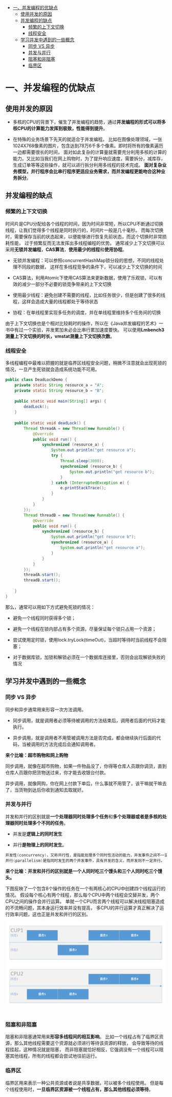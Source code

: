 <!-- GFM-TOC -->
* [一、并发编程的优缺点](#一、并发编程的优缺点)
    * [使用并发的原因](#使用并发的原因)
    * [并发编程的缺点](#并发编程的缺点)
        * [频繁的上下文切换](#频繁的上下文切换)
        * [线程安全](#线程安全)
    * [学习并发中遇到的一些概念](#学习并发中遇到的一些概念)
        * [同步 VS 异步](#同步-VS-异步)
        * [并发与并行](#并发与并行)
        * [阻塞和非阻塞](#阻塞和非阻塞)
        * [临界区](#临界区)
<!-- GFM-TOC -->
# 一、并发编程的优缺点
## 使用并发的原因
- 多核的CPU的背景下，催生了并发编程的趋势，通过**并发编程的形式可以将多核CPU的计算能力发挥到极致，性能得到提升**。

- 在特殊的业务场景下先天的就适合于并发编程。
比如在图像处理领域，一张1024X768像素的图片，包含达到78万6千多个像素。即时将所有的像素遍历一边都需要很长的时间，
面对如此复杂的计算量就需要充分利用多核的计算的能力。又比如当我们在网上购物时，为了提升响应速度，需要拆分，减库存，
生成订单等等这些操作，就可以进行拆分利用多线程的技术完成。
**面对复杂业务模型，并行程序会比串行程序更适应业务需求，而并发编程更能吻合这种业务拆分**。

##  并发编程的缺点
### 频繁的上下文切换
时间片是CPU分配给各个线程的时间，因为时间非常短，所以CPU不断通过切换线程，让我们觉得多个线程是同时执行的，时间片一般是几十毫秒。
而每次切换时，需要保存当前的状态起来，以便能够进行恢复先前状态，而这个切换时非常损耗性能，
过于频繁反而无法发挥出多线程编程的优势。
通常减少上下文切换可以采用**无锁并发编程**，**CAS算法**，**使用最少的线程**和**使用协程**。

- 无锁并发编程：可以参照concurrentHashMap锁分段的思想，不同的线程处理不同段的数据，
这样在多线程竞争的条件下，可以减少上下文切换的时间

- CAS算法，利用Atomic下使用CAS算法来更新数据，使用了乐观锁，可以有效的减少一部分不必要的锁竞争带来的上下文切换

- 使用最少线程：避免创建不需要的线程，比如任务很少，但是创建了很多的线程，这样会造成大量的线程都处于等待状态

- 协程：在单线程里实现多任务的调度，并在单线程里维持多个任务间的切换

由于上下文切换也是个相对比较耗时的操作，所以在《Java并发编程的艺术》一书中有过一个实验，并发累加未必会比串行累加速度要快。
可以使用**Lmbench3测量上下文切换的时长，vmstat测量上下文切换次数**。

###  线程安全
多线程编程中最难以把握的就是临界区线程安全问题，稍微不注意就会出现死锁的情况，一旦产生死锁就会造成系统功能不可用。

```java
public class DeadLockDemo {
    private static String resource_a = "A";
    private static String resource_b = "B";

    public static void main(String[] args) {
        deadLock();
    }

    public static void deadLock() {
        Thread threadA = new Thread(new Runnable() {
            @Override
            public void run() {
                synchronized (resource_a) {
                    System.out.println("get resource a");
                    try {
                        Thread.sleep(3000);
                        synchronized (resource_b) {
                            System.out.println("get resource b");
                        }
                    } catch (InterruptedException e) {
                        e.printStackTrace();
                    }
                }
            }
        });
        Thread threadB = new Thread(new Runnable() {
            @Override
            public void run() {
                synchronized (resource_b) {
                    System.out.println("get resource b");
                    synchronized (resource_a) {
                        System.out.println("get resource a");
                    }
                }
            }
        });
        threadA.start();
        threadB.start();

    }
}
```
那么，通常可以用如下方式避免死锁的情况：

- 避免一个线程同时获得多个锁；

- 避免一个线程在锁内部占有多个资源，尽量保证每个锁只占用一个资源；

- 尝试使用定时锁，使用lock.tryLock(timeOut)，当超时等待时当前线程不会阻塞；

- 对于数据库锁，加锁和解锁必须在一个数据库连接里，否则会出现解锁失败的情况

## 学习并发中遇到的一些概念
### 同步 VS 异步
同步和异步通常用来形容一次方法调用。

- 同步调用，就是调用者必须等待被调用的方法结束后，调用者后面的代码才能执行。

- 异步调用，就是调用者不用管被调用方法是否完成，都会继续执行后面的代码，当被调用的方法完成后会通知调用者。

**来个比喻：超市购物和网上购物**

同步调用，就像在超市购物，如果一件物品没了，你得等仓库人员跟你调货，直到仓库人员跟你把货物送过来，你才能去收银台付款。

异步调用，就像网购，你在网上付款下单后，什么事就不用管了，该干嘛就干嘛去了，当货物到达后你收到通知去取就好。

### 并发与并行
并发和并行的区别就是**一个处理器同时处理多个任务**和**多个处理器或者是多核的处理器同时处理多个不同的任务**。 

- 并发是**逻辑上的同时发生**
 
- 并行**是物理上的同时发生**。

```java
并发性(concurrency)，又称共行性，是指能处理多个同时性活动的能力，并发事件之间不一定要同一时刻发生。
并行(parallelism)是指同时发生的两个并发事件，具有并发的含义，而并发则不一定并行。
```
**来个比喻：并发和并行的区别就是一个人同时吃三个馒头和三个人同时吃三个馒头。**

下图反映了一个包含8个操作的任务在一个有两核心的CPU中创建四个线程运行的情况。 
假设每个核心有两个线程，那么每个CPU中两个线程会交替并发，两个CPU之间的操作会并行运算。 
单就一个CPU而言两个线程可以解决线程阻塞造成的不流畅问题，其本身运行效率并没有提高， 
多CPU的并行运算才真正解决了运行效率问题，这也正是并发和并行的区别。

<div align="center"> <img src="pics//00_1.png" width="600"/> </div><br>

### 阻塞和非阻塞
阻塞和非阻塞通常用来**形容多线程间的相互影响**。
比如一个线程占有了临界区资源，那么其他线程需要这个资源就必须进行等待该资源的释放，
会导致等待的线程挂起，这种情况就是阻塞，
而非阻塞就恰好相反，它强调没有一个线程可以阻塞其他线程，所有的线程都会尝试地往前运行。

### 临界区
临界区用来表示一种公共资源或者说是共享数据，可以被多个线程使用。
但是每个线程使用时，**一旦临界区资源被一个线程占有，那么其他线程必须等待**。